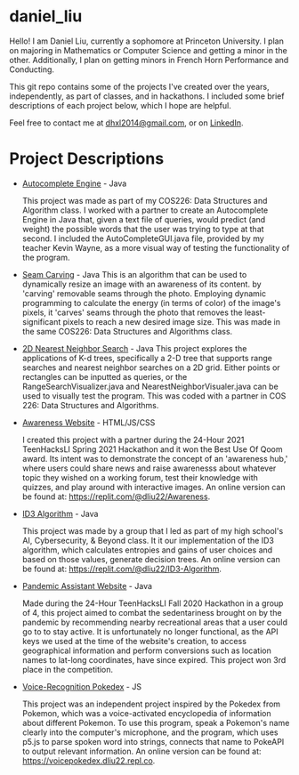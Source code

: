 # daniel_liu

Hello! I am Daniel Liu, currently a sophomore at Princeton University. I plan on majoring in Mathematics or Computer Science and getting a minor in the other. Additionally, I plan on getting minors in French Horn Performance and Conducting.

This git repo contains some of the projects I've created over the years, independently, as part of classes, and in hackathons. I included some brief descriptions of each project below, which I hope are helpful.

Feel free to contact me at dhxl2014@gmail.com, or on [LinkedIn](www.linkedin.com/in/daniel-h-liu).

# Project Descriptions

- [Autocomplete Engine](Autocomplete) - Java

  This project was made as part of my COS226: Data Structures and Algorithm class. I worked with a partner to create an Autocomplete Engine in Java that, given a text file of queries, would predict (and weight) the possible words that the user was trying to type at that second. I included the AutoCompleteGUI.java file, provided by my teacher Kevin Wayne, as a more visual way of testing the functionality of the program.

- [Seam Carving](seam) - Java
  This is an algorithm that can be used to dynamically resize an image with an awareness of its content. by 'carving' removable seams through the photo. Employing dynamic programming to calculate the energy (in terms of color) of the image's pixels, it 'carves' seams through the photo that removes the least-significant pixels to reach a new desired image size. This was made in the same COS226: Data Structures and Algorithms class.

- [2D Nearest Neighbor Search](kdree) - Java
  This project explores the applications of K-d trees, specifically a 2-D tree that supports range searches and nearest neighbor searches on a 2D grid. Either points or rectangles can be inputted as queries, or the RangeSearchVisualizer.java and NearestNeighborVisualer.java can be used to visually test the program. This was coded with a partner in COS 226: Data Structures and Algorithms.
  
- [Awareness Website](Awareness) - HTML/JS/CSS

  I created this project with a partner during the 24-Hour 2021 TeenHacksLI Spring 2021 Hackathon and it won the Best Use Of Qoom award. Its intent was to demonstrate the concept of an 'awareness hub,' where users could share news and raise awarenesss about whatever topic they wished on a working forum, test their knowledge with quizzes, and play around with interactive images. An online version can be found at: https://replit.com/@dliu22/Awareness.
  
- [ID3 Algorithm](ID3-Algorithm) - Java

  This project was made by a group that I led as part of my high school's AI, Cybersecurity, & Beyond class. It it our implementation of the ID3 algorithm, which calculates entropies and gains of user choices and based on those values, generate decision trees. An online version can be found at: https://replit.com/@dliu22/ID3-Algorithm.
  
- [Pandemic Assistant Website](Pandemic-App) - Java
  
  Made during the 24-Hour TeenHacksLI Fall 2020 Hackathon in a group of 4, this project aimed to combat the sedentariness brought on by the pandemic by recommending nearby recreational areas that a user could go to to stay active. It is unfortunately no longer functional, as the API keys we used at the time of the website's creation, to access geographical information and perform conversions such as location names to lat-long coordinates, have since expired. This project won 3rd place in the competition.
  
- [Voice-Recognition Pokedex](VoicePokedex) - JS

  This project was an independent project inspired by the Pokedex from Pokemon, which was a voice-activated encyclopedia of information about different Pokemon. To use this program, speak a Pokemon's name clearly into the computer's microphone, and the program, which uses p5.js to parse spoken word into strings, connects that name to PokeAPI to output relevant information. An online version can be found at: https://voicepokedex.dliu22.repl.co.
